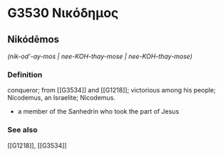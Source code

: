 # G3530 Νικόδημος

## Nikódēmos

_(nik-od'-ay-mos | nee-KOH-thay-mose | nee-KOH-thay-mose)_

### Definition

conqueror; from [[G3534]] and [[G1218]]; victorious among his people; Nicodemus, an Israelite; Nicodemus.

- a member of the Sanhedrin who took the part of Jesus

### See also

[[G1218]], [[G3534]]

